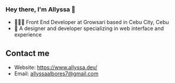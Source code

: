 ### Hey there, I'm Allyssa 👋

- 👩🏻‍💻 Front End Developer at Growsari based in Cebu City, Cebu
- 🌈 A designer and developer specializing in web interface and experience


## Contact me

- Website: https://www.allyssa.dev/
- Email: allyssaalbores7@gmail.com
